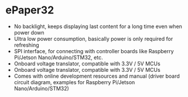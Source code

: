 # ePaper32
<ul>

  <li>
    No backlight, keeps displaying last content for a long time even when power down
  </li>
   <li>
   Ultra low power consumption, basically power is only required for refreshing
  </li>
   <li>
    SPI interface, for connecting with controller boards like Raspberry Pi/Jetson Nano/Arduino/STM32, etc.
  </li>
   <li>
Onboard voltage translator, compatible with 3.3V / 5V MCUs  
   </li>
   <li>
Onboard voltage translator, compatible with 3.3V / 5V MCUs
  </li>
     <li>
Comes with online development resources and manual (driver board circuit diagram, examples for Raspberry Pi/Jetson Nano/Arduino/STM32)
  </li>
</ul>

